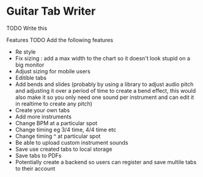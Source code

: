# Guitar Tab Writer

TODO Write this

Features
TODO Add the following features

- Re style
- Fix sizing : add a max width to the chart so it doesn't look stupid on a big monitor
- Adjust sizing for mobile users
- Editible tabs
- Add bends and slides (probably by using a library to adjust audio pitch and adjusting it over a period of time to create a bend effect, this would also make it so you only need one sound per instrument and can edit it in realtime to create any pitch)
- Create your own tabs
- Add more instruments
- Change BPM at a particular spot
- Change timing eg 3/4 time, 4/4 time etc
- Change timing ^ at particular spot
- Be able to upload custom instrument sounds
- Save use created tabs to local storage
- Save tabs to PDFs
- Potentially create a backend so users can register and save multile tabs to their account
